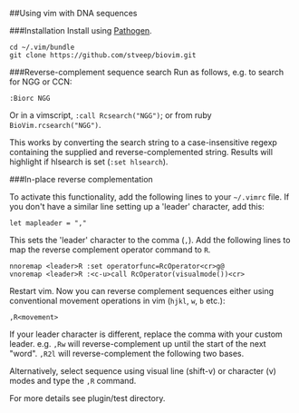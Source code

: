 ##Using vim with DNA sequences

###Installation
Install using [Pathogen](https://github.com/tpope/vim-pathogen#installation).

```{bash}
cd ~/.vim/bundle
git clone https://github.com/stveep/biovim.git
```

###Reverse-complement sequence search
Run as follows, e.g. to search for NGG or CCN:
```{vim}
:Biorc NGG
```
Or in a vimscript, `:call Rcsearch("NGG")`; or from ruby `BioVim.rcsearch("NGG")`.

This works by converting the search string to a case-insensitive regexp containing the supplied and reverse-complemented string. Results will highlight if hlsearch is set (`:set hlsearch`).


###In-place reverse complementation

To activate this functionality, add the following lines to your `~/.vimrc` file. If you don't have a similar line setting up a 'leader' character, add this:

```{vim}
let mapleader = ","
```

This sets the 'leader' character to the comma (`,`). Add the following lines to map the reverse complement operator command to `R`.

```{vim}
nnoremap <leader>R :set operatorfunc=RcOperator<cr>g@
vnoremap <leader>R :<c-u>call RcOperator(visualmode())<cr>
```

Restart vim. Now you can reverse complement sequences either using conventional movement operations in vim (`hjkl`, `w`, `b` etc.):
```{vim}
,R<movement>
```
If your leader character is different, replace the comma with your custom leader. e.g. `,Rw` will reverse-complement up until the start of the next "word". `,R2l` will reverse-complement the following two bases.

Alternatively, select sequence using visual line (shift-v) or character (v) modes and type the `,R` command.

For more details see plugin/test directory.


